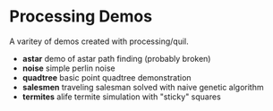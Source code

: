 # Processing Demos

A varitey of demos created with processing/quil.

 * **astar** demo of astar path finding (probably broken)
 * **noise** simple perlin noise
 * **quadtree** basic point quadtree demonstration
 * **salesmen** traveling salesman solved with naive genetic algorithm
 * **termites** alife termite simulation with "sticky" squares
